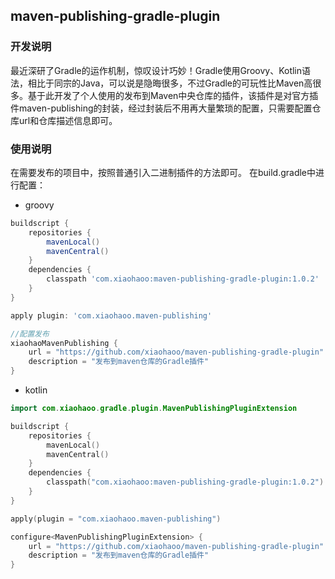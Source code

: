 ## maven-publishing-gradle-plugin

### 开发说明

最近深研了Gradle的运作机制，惊叹设计巧妙！Gradle使用Groovy、Kotlin语法，相比于同宗的Java，可以说是隐晦很多，不过Gradle的可玩性比Maven高很多。基于此开发了个人使用的发布到Maven中央仓库的插件，该插件是对官方插件maven-publishing的封装，经过封装后不用再大量繁琐的配置，只需要配置仓库url和仓库描述信息即可。

### 使用说明

在需要发布的项目中，按照普通引入二进制插件的方法即可。 在build.gradle中进行配置：

- groovy

```groovy
buildscript {
    repositories {
        mavenLocal()
        mavenCentral()
    }
    dependencies {
        classpath 'com.xiaohaoo:maven-publishing-gradle-plugin:1.0.2'
    }
}

apply plugin: 'com.xiaohaoo.maven-publishing'

//配置发布
xiaohaoMavenPublishing {
    url = "https://github.com/xiaohaoo/maven-publishing-gradle-plugin"
    description = "发布到maven仓库的Gradle插件"
}
```

- kotlin

```kotlin
import com.xiaohaoo.gradle.plugin.MavenPublishingPluginExtension

buildscript {
    repositories {
        mavenLocal()
        mavenCentral()
    }
    dependencies {
        classpath("com.xiaohaoo:maven-publishing-gradle-plugin:1.0.2")
    }
}

apply(plugin = "com.xiaohaoo.maven-publishing")

configure<MavenPublishingPluginExtension> {
    url = "https://github.com/xiaohaoo/maven-publishing-gradle-plugin"
    description = "发布到maven仓库的Gradle插件"
}
```
